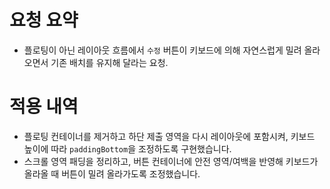 # 요청 요약
- 플로팅이 아닌 레이아웃 흐름에서 `수정` 버튼이 키보드에 의해 자연스럽게 밀려 올라오면서 기존 배치를 유지해 달라는 요청.

# 적용 내역
- 플로팅 컨테이너를 제거하고 하단 제출 영역을 다시 레이아웃에 포함시켜, 키보드 높이에 따라 `paddingBottom`을 조정하도록 구현했습니다.
- 스크롤 영역 패딩을 정리하고, 버튼 컨테이너에 안전 영역/여백을 반영해 키보드가 올라올 때 버튼이 밀려 올라가도록 조정했습니다.
